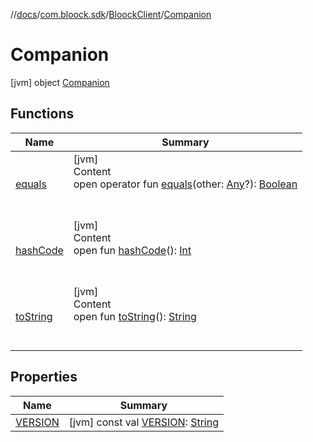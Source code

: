 //[docs](../../../index.md)/[com.bloock.sdk](../../index.md)/[BloockClient](../index.md)/[Companion](index.md)



# Companion  
 [jvm] object [Companion](index.md)   


## Functions  
  
|  Name|  Summary| 
|---|---|
| <a name="kotlin/Any/equals/#kotlin.Any?/PointingToDeclaration/"></a>[equals](../../../com.bloock.sdk.shared.entity.exception/-invalid-argument-exception/index.md#%5Bkotlin%2FAny%2Fequals%2F%23kotlin.Any%3F%2FPointingToDeclaration%2F%5D%2FFunctions%2F-101246078)| <a name="kotlin/Any/equals/#kotlin.Any?/PointingToDeclaration/"></a>[jvm]  <br>Content  <br>open operator fun [equals](../../../com.bloock.sdk.shared.entity.exception/-invalid-argument-exception/index.md#%5Bkotlin%2FAny%2Fequals%2F%23kotlin.Any%3F%2FPointingToDeclaration%2F%5D%2FFunctions%2F-101246078)(other: [Any](https://kotlinlang.org/api/latest/jvm/stdlib/kotlin/-any/index.html)?): [Boolean](https://kotlinlang.org/api/latest/jvm/stdlib/kotlin/-boolean/index.html)  <br><br><br>
| <a name="kotlin/Any/hashCode/#/PointingToDeclaration/"></a>[hashCode](../../../com.bloock.sdk.shared.entity.exception/-invalid-argument-exception/index.md#%5Bkotlin%2FAny%2FhashCode%2F%23%2FPointingToDeclaration%2F%5D%2FFunctions%2F-101246078)| <a name="kotlin/Any/hashCode/#/PointingToDeclaration/"></a>[jvm]  <br>Content  <br>open fun [hashCode](../../../com.bloock.sdk.shared.entity.exception/-invalid-argument-exception/index.md#%5Bkotlin%2FAny%2FhashCode%2F%23%2FPointingToDeclaration%2F%5D%2FFunctions%2F-101246078)(): [Int](https://kotlinlang.org/api/latest/jvm/stdlib/kotlin/-int/index.html)  <br><br><br>
| <a name="kotlin/Any/toString/#/PointingToDeclaration/"></a>[toString](../../../com.bloock.sdk.shared.entity.exception/-invalid-argument-exception/index.md#%5Bkotlin%2FAny%2FtoString%2F%23%2FPointingToDeclaration%2F%5D%2FFunctions%2F-101246078)| <a name="kotlin/Any/toString/#/PointingToDeclaration/"></a>[jvm]  <br>Content  <br>open fun [toString](../../../com.bloock.sdk.shared.entity.exception/-invalid-argument-exception/index.md#%5Bkotlin%2FAny%2FtoString%2F%23%2FPointingToDeclaration%2F%5D%2FFunctions%2F-101246078)(): [String](https://kotlinlang.org/api/latest/jvm/stdlib/kotlin/-string/index.html)  <br><br><br>


## Properties  
  
|  Name|  Summary| 
|---|---|
| <a name="com.bloock.sdk/BloockClient.Companion/VERSION/#/PointingToDeclaration/"></a>[VERSION](-v-e-r-s-i-o-n.md)| <a name="com.bloock.sdk/BloockClient.Companion/VERSION/#/PointingToDeclaration/"></a> [jvm] const val [VERSION](-v-e-r-s-i-o-n.md): [String](https://kotlinlang.org/api/latest/jvm/stdlib/kotlin/-string/index.html)   <br>

